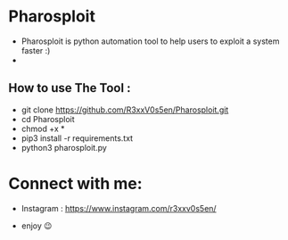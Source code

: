 # Pharosploit

* Pharosploit is python automation tool to help users to exploit a system faster :)
* 
## How to use The Tool :
* git clone https://github.com/R3xxV0s5en/Pharosploit.git 
* cd Pharosploit
* chmod +x *
* pip3 install -r requirements.txt
* python3 pharosploit.py

# Connect with me:
* Instagram : 
https://www.instagram.com/r3xxv0s5en/

* enjoy 😉

